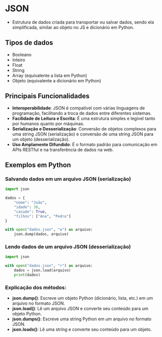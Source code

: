 
# JSON
- Estrutura de dados criada para transportar ou salvar dados, sendo ela simplificada, similar ao objeto no JS e dicionário em Python.

## Tipos de dados
- Booleano
- Inteiro
- Float
- String
- Array (equivalente a lista em Python)
- Objeto (equivalente a dicionário em Python)

## Principais Funcionalidades
- **Interoperabilidade**: JSON é compatível com várias linguagens de programação, facilitando a troca de dados entre diferentes sistemas.
- **Facilidade de Leitura e Escrita**: É uma estrutura simples e legível tanto por humanos quanto por máquinas.
- **Serialização e Desserialização**: Conversão de objetos complexos para uma string JSON (serialização) e conversão de uma string JSON para um objeto (desserialização).
- **Uso Amplamente Difundido**: É o formato padrão para comunicação em APIs RESTful e na transferência de dados na web.

## Exemplos em Python

### Salvando dados em um arquivo JSON (serialização)
```python
import json

dados = {
    "nome": "João",
    "idade": 30,
    "casado": True,
    "filhos": ["Ana", "Pedro"]
}

with open("dados.json", "w") as arquivo:
    json.dump(dados, arquivo)
```

### Lendo dados de um arquivo JSON (desserialização)
```python
import json

with open("dados.json", "r") as arquivo:
    dados = json.load(arquivo)
    print(dados)
```

### Explicação dos métodos:
- **json.dump()**: Escreve um objeto Python (dicionário, lista, etc.) em um arquivo no formato JSON.
- **json.load()**: Lê um arquivo JSON e converte seu conteúdo para um objeto Python.
- **json.dumps()**: Escreve uma string Python em um arquivo no formato JSON.
- **json.loads()**: Lê uma string e converte seu conteúdo para um objeto.
